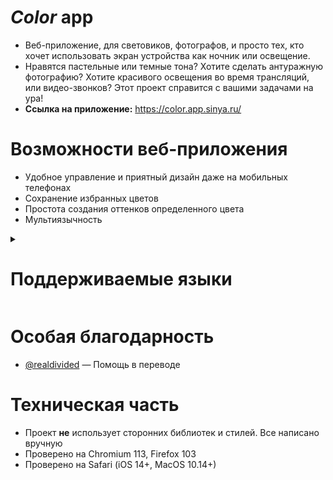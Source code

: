 # _Color_ app
- Веб-приложение, для световиков, фотографов, и просто тех, кто хочет использовать экран устройства как ночник или освещение.
- Нравятся пастельные или темные тона? Хотите сделать антуражную фотографию? Хотите красивого освещения во время трансляций, или видео-звонков? 
Этот проект справится с вашими задачами на ура! 
- **Ссылка на приложение:** https://color.app.sinya.ru/

# Возможности веб-приложения
- Удобное управление и приятный дизайн даже на мобильных телефонах
- Сохранение избранных цветов
- Простота создания оттенков определенного цвета
- Мультиязычность

<details>
  <summary><h1>Поддерживаемые языки</h1></summary>
  <ul>
    <li>Английский</li>
    <li>Русский</li>
    <li>Чешский (перевод от <a href="https://github.com/realdivided">@realdivided</a>)</li>
    <li>Латышский (перевод от <a href="https://github.com/realdivided">@realdivided</a>)</li>
    <li>Украинский (перевод от <a href="https://github.com/Andrew-Zex">@Andrew-Zex</a>)</li>
  </ul>
</details>

# Особая благодарность
- [@realdivided](https://github.com/realdivided) — Помощь в переводе

# Техническая часть
- Проект **не** использует сторонних библиотек и стилей. Все написано вручную
- Проверено на Chromium 113, Firefox 103
- Проверено на Safari (iOS 14+, MacOS 10.14+)
